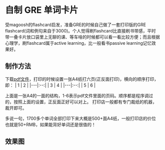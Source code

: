 自制 GRE 单词卡片
====
受magoosh的flashcard启发，准备GRE的时候自己做了一套打印版的GRE flashcard(词和例句来自于3000)。个人觉得刷flashcard比直接刷书带感，平时带一叠卡片放口袋里上无聊的课、等车啥的时候都可以看一看比较方便；而且根据心理学，刷flashcard属于active learning，比一般看书passive learning记忆效果好。

制作方法
----
下载[pdf文件](https://github.com/Eroica-cpp/GRE-flashcards/blob/master/download/GRE-flashcards-all.pdf)，打印的时候设置一张A4纸打六页(正反面打印)，横向的顺序打印，即：
| 1 | 2  |
|---|:--:|
| 3 | 4  |
|---|:--:|
| 5 | 6  |

上面是一张A4的一面的结构，1-6表示pdf文件里面的页码。顺序都是程序调过的，按照上面的设置，正反面正好可以对上。
打印店一般都有专门裁纸的机器，裁开即可。

多说一句，1700多个单词全部打印下来大概是500+面A4纸，一般打印店的价位也就是50+RMB，如果能背好单词还是很值的！

效果图
----
